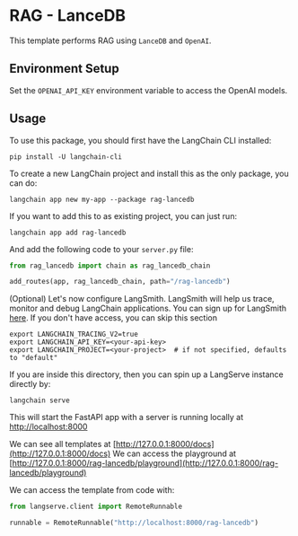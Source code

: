 # RAG - LanceDB

This template performs RAG using `LanceDB` and `OpenAI`.

## Environment Setup

Set the `OPENAI_API_KEY` environment variable to access the OpenAI models.


## Usage

To use this package, you should first have the LangChain CLI installed:

```shell
pip install -U langchain-cli
```

To create a new LangChain project and install this as the only package, you can do:

```shell
langchain app new my-app --package rag-lancedb
```

If you want to add this to as existing project, you can just run:

```shell
langchain app add rag-lancedb
```

And add the following code to your `server.py` file:
```python
from rag_lancedb import chain as rag_lancedb_chain

add_routes(app, rag_lancedb_chain, path="/rag-lancedb")
```

(Optional) Let's now configure LangSmith. 
LangSmith will help us trace, monitor and debug LangChain applications. 
You can sign up for LangSmith [here](https://smith.langchain.com/). 
If you don't have access, you can skip this section


```shell
export LANGCHAIN_TRACING_V2=true
export LANGCHAIN_API_KEY=<your-api-key>
export LANGCHAIN_PROJECT=<your-project>  # if not specified, defaults to "default"
```

If you are inside this directory, then you can spin up a LangServe instance directly by:

```shell
langchain serve
```

This will start the FastAPI app with a server is running locally at 
[http://localhost:8000](http://localhost:8000)

We can see all templates at [http://127.0.0.1:8000/docs](http://127.0.0.1:8000/docs)
We can access the playground at [http://127.0.0.1:8000/rag-lancedb/playground](http://127.0.0.1:8000/rag-lancedb/playground)  

We can access the template from code with:

```python
from langserve.client import RemoteRunnable

runnable = RemoteRunnable("http://localhost:8000/rag-lancedb")
```